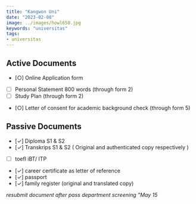 ```yaml
---
title: "Kangwon Uni"
date: "2023-02-08"
image: ../images/howl650.jpg
keywords: "universitas"
tags:
- universitas
---
```

## Active Documents
- [○] Online Application form
- [ ] Personal Statement 800 words (through form 2)
- [ ] Study Plan (through form 2)
- [○] Letter of consent for academic background check (through form 5)


## Passive Documents
- [✓] Diploma S1 & S2
- [✓] Transkrips S1 & S2 ( Original and authenticated copy respectively )
- [ ] toefl iBT/ ITP
- [✓] career certificate as letter of reference
- [✓] passport
- [✓] family register (original and translated copy)

*resubmit document after pass department screening "May 15*
